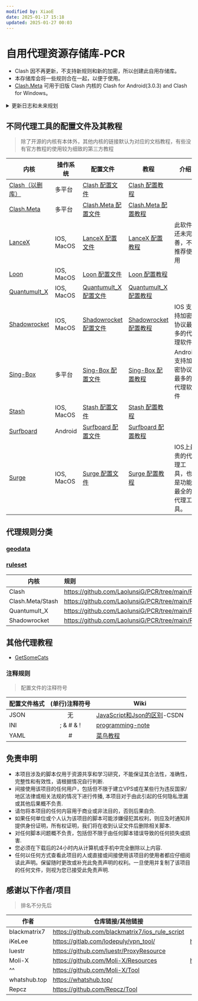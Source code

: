 ```yaml
---
modified by: XiaoE
date: 2025-01-17 15:18
updated: 2025-01-27 00:03
---
```

# 自用代理资源存储库-PCR
- Clash 因不再更新，不支持新规则和新的加密，所以创建此自用存储库。
- 本存储库会将一些规则合在一起，以便于使用。
- [Clash.Meta](https://github.com/LaolunsiG/PCR/tree/main/Rules/Clash.Meta) 可用于旧版 Clash 内核的 Clash for Android(3.0.3) and Clash for Windows。

<details> 
  <summary> 更新日志和未来规划 </summary>

> 只保留 10 次记录

### 2025-01-25
- 更新了 clash，clash.meta，surge，loon 和 qx 的[配置文件](https://github.com/LaolunsiG/PCR/tree/main/Config_File)，优化了部分配置，修复部分错误配置
- 笔记呈现优化，代理配置教程逻辑优化，部分笔记增加了参考文章

### 2025-01-17
- 继续优化笔记呈现
- 准备优化修改部分代理工具的配置文件
- 准备尝试 sing-box

### 2025-01-02
- 删去了不必要规则和优化了部分笔记的呈现。

### 2025-01-01
- 决定修改规则资源和部分笔记的呈现，之后再修改优化配置文件。

### 2024-11-25
- loon 配置文件节点筛选错误修复

### 2024-11-24
- 优化了多个页面的可读性，并修复了配置的部分错误。
- 修改了 shadowrocket 的配置文件，主要去除了不必要的配置。

### 2024-11-12
- 修复 [loon 配置文件](https://github.com/LaolunsiG/PCR/blob/main/Config_File/Loon/XiaoE_Loon.conf) 的 DNS 服务，配置文件整体修改，去除了不必要的代码解释。


</details>

## 不同代理工具的配置文件及其教程
> 除了开源的内核有本体外，其他内核的链接默认为对应的文档教程，有些没有官方教程的使用较为细致的第三方教程

| 内核                                                    | 操作系统       | 配置文件                                                                                     | 教程                                                                                                                                                                                                          | 介绍                       |
| ----------------------------------------------------- | ---------- | ---------------------------------------------------------------------------------------- | ----------------------------------------------------------------------------------------------------------------------------------------------------------------------------------------------------------- | ------------------------ |
| [Clash（以删库）](https://clash.wiki/)                     | 多平台        | [Clash 配置文件](https://github.com/LaolunsiG/PCR/tree/main/Config_File/Clash)               | [Clash 配置教程](https://github.com/LaolunsiG/PCR/blob/main/Agency_Wiki/%E4%BB%A3%E7%90%86%E5%B7%A5%E5%85%B7%E9%85%8D%E7%BD%AE%E6%95%99%E7%A8%8B/Clash%20%E9%85%8D%E7%BD%AE%E6%95%99%E7%A8%8B.md)               |                          |
| [Clash.Meta](https://wiki.metacubex.one/)             | 多平台        | [Clash.Meta 配置文件](https://github.com/LaolunsiG/PCR/tree/main/Config_File/Clash.Meta)     | [Clash.Meta 配置教程 ](https://github.com/LaolunsiG/PCR/tree/main/Agency_Wiki/%E4%BB%A3%E7%90%86%E5%B7%A5%E5%85%B7%E9%85%8D%E7%BD%AE%E6%95%99%E7%A8%8B/Clash.Meta%20%E9%85%8D%E7%BD%AE%E6%95%99%E7%A8%8B)       |                          |
| [LanceX](https://shadowboat.app/lancexapp/zh/)        | IOS, MacOS | [LanceX 配置文件](https://github.com/LaolunsiG/PCR/tree/main/Config_File/LanceX)             | [LanceX 配置教程](https://github.com/LaolunsiG/PCR/blob/main/Agency_Wiki/%E4%BB%A3%E7%90%86%E5%B7%A5%E5%85%B7%E9%85%8D%E7%BD%AE%E6%95%99%E7%A8%8B/LanceX%20%E9%85%8D%E7%BD%AE%E6%95%99%E7%A8%8B.md)             | 此软件还未完善，不推荐使用            |
| [Loon](https://nsloon.app/)                           | IOS, MacOS | [Loon 配置文件](https://github.com/LaolunsiG/PCR/tree/main/Config_File/Loon)                 | [Loon 配置教程](https://github.com/LaolunsiG/PCR/blob/main/Agency_Wiki/%E4%BB%A3%E7%90%86%E5%B7%A5%E5%85%B7%E9%85%8D%E7%BD%AE%E6%95%99%E7%A8%8B/Loon%20%E9%85%8D%E7%BD%AE%E6%95%99%E7%A8%8B.md)                 |                          |
| [Quantumult_X](https://qx.atlucky.me/)                | IOS, MacOS | [Quantumult_X 配置文件](https://github.com/LaolunsiG/PCR/tree/main/Config_File/Quantumult_X) | [Quantumult_X 配置教程](https://github.com/LaolunsiG/PCR/blob/main/Agency_Wiki/%E4%BB%A3%E7%90%86%E5%B7%A5%E5%85%B7%E9%85%8D%E7%BD%AE%E6%95%99%E7%A8%8B/Quantumult_X%20%E9%85%8D%E7%BD%AE%E6%95%99%E7%A8%8B.md) |                          |
| [Shadowrocket](https://github.com/wlxuf/Shadowrocket) | IOS, MacOS | [Shadowrocket 配置文件](https://github.com/LaolunsiG/PCR/tree/main/Config_File/Shadowrocket) | [Shadowrocket 配置教程](https://github.com/LaolunsiG/PCR/blob/main/Agency_Wiki/%E4%BB%A3%E7%90%86%E5%B7%A5%E5%85%B7%E9%85%8D%E7%BD%AE%E6%95%99%E7%A8%8B/Shadowrocket%20%E9%85%8D%E7%BD%AE%E6%95%99%E7%A8%8B.md) | IOS 支持加密协议最多的代理软件        |
| [Sing-Box](https://github.com/SagerNet/sing-box)      | 多平台        | [Sing-Box 配置文件](https://github.com/LaolunsiG/PCR/tree/main/Config_File/Sing-Box)         | [Sing-Box 配置教程](https://github.com/LaolunsiG/PCR/blob/main/Agency_Wiki/%E4%BB%A3%E7%90%86%E5%B7%A5%E5%85%B7%E9%85%8D%E7%BD%AE%E6%95%99%E7%A8%8B/Sing-Box%20%E9%85%8D%E7%BD%AE%E6%95%99%E7%A8%8B.md)         | Android 支持加密协议最多的代理软件    |
| [Stash](https://stash.wiki/)                          | IOS, MacOS | [Stash 配置文件](https://github.com/LaolunsiG/PCR/tree/main/Config_File/Stash)               | [Stash 配置教程](https://github.com/LaolunsiG/PCR/blob/main/Agency_Wiki/%E4%BB%A3%E7%90%86%E5%B7%A5%E5%85%B7%E9%85%8D%E7%BD%AE%E6%95%99%E7%A8%8B/Stash%20%E9%85%8D%E7%BD%AE%E6%95%99%E7%A8%8B.md)               |                          |
| [Surfboard](https://getsurfboard.com/)                | Android    | [Surfboard 配置文件](https://github.com/LaolunsiG/PCR/tree/main/Config_File/Surfboard)       | [Surfboard 配置教程](https://github.com/LaolunsiG/PCR/blob/main/Agency_Wiki/%E4%BB%A3%E7%90%86%E5%B7%A5%E5%85%B7%E9%85%8D%E7%BD%AE%E6%95%99%E7%A8%8B/Surfboard%20%E9%85%8D%E7%BD%AE%E6%95%99%E7%A8%8B.md)       |                          |
| [Surge](https://nssurge.com/)                         | IOS, MacOS | [Surge 配置文件](https://github.com/LaolunsiG/PCR/tree/main/Config_File/Surge)               | [Surge 配置教程](https://github.com/LaolunsiG/PCR/blob/main/Agency_Wiki/%E4%BB%A3%E7%90%86%E5%B7%A5%E5%85%B7%E9%85%8D%E7%BD%AE%E6%95%99%E7%A8%8B/Surge%20%E9%85%8D%E7%BD%AE%E6%95%99%E7%A8%8B.md)               | IOS上最贵的代理工具，也是功能最全的代理工具。 |

## 代理规则分类

### [geodata](https://github.com/LaolunsiG/PCR/blob/main/Rules/GEODATA.md)

### [ruleset](https://github.com/LaolunsiG/PCR/tree/main/Rules)

| 内核               | 规则                                                            |
| ---------------- | :------------------------------------------------------------ |
| Clash            | https://github.com/LaolunsiG/PCR/tree/main/Rules/Clash        |
| Clash.Meta/Stash | https://github.com/LaolunsiG/PCR/tree/main/Rules/Clash.Meta   |
| Quantumult_X     | https://github.com/LaolunsiG/PCR/tree/main/Rules/Quantumult_X |
| Shadowrocket     | https://github.com/LaolunsiG/PCR/tree/main/Rules/Shadowrocket |


## 其他代理教程
- [GetSomeCats](https://github.com/getsomecat/GetSomeCats/tree/Surge)

### 注释规则
> 配置文件的注释符号

| 配置文件格式 | (单行)注释符号  | Wiki                                                                                         |
| ------ |:---------:| -------------------------------------------------------------------------------------------- |
| JSON   | 无         | [JavaScript和Json的区别](https://blog.csdn.net/qq_44273429/article/details/117409345)-CSDN       |
| INI    | ; & # & ! | [programming-note](https://programming-note-sylarliu.readthedocs.io/zh-cn/latest/index.html) |
| YAML   | #         | [菜鸟教程](https://www.runoob.com/w3cnote/yaml-intro.html)                                       |

## 免责申明
- 本项目涉及的脚本仅用于资源共享和学习研究，不能保证其合法性，准确性，完整性和有效性，请根据情况自行判断.
- 间接使用该项目的任何用户，包括但不限于建立VPS或在某些行为违反国家/地区法律或相关法规的情况下进行传播, 本项目对于由此引起的任何隐私泄漏或其他后果概不负责.
- 请勿将本项目的任何内容用于商业或非法目的，否则后果自负.
- 如果任何单位或个人认为该项目的脚本可能涉嫌侵犯其权利，则应及时通知并提供身份证明，所有权证明，我们将在收到认证文件后删除相关脚本.
- 对任何脚本问题概不负责，包括但不限于由任何脚本错误导致的任何损失或损害.
- 您必须在下载后的24小时内从计算机或手机中完全删除以上内容.
- 任何以任何方式查看此项目的人或直接或间接使用该项目的使用者都应仔细阅读此声明。保留随时更改或补充此免责声明的权利。一旦使用并复制了该项目的任何文件，则视为您已接受此免责声明.

## 感谢以下作者/项目
> 排名不分先后

| 作者           | 仓库链接/其他链接                                       | Telegram 频道         |
| ------------ | ----------------------------------------------- | ------------------- |
| blackmatrix7 | https://github.com/blackmatrix7/ios_rule_script |                     |
| iKeLee       | https://gitlab.com/lodepuly/vpn_tool/           | https://t.me/iKeLee |
| luestr       | https://github.com/luestr/ProxyResource         |                     |
| Moli-X       | https://github.com/Moli-X/Resources             | https://t.me/QuantX |
| ^^           | https://github.com/Moli-X/Tool                  |                     |
| whatshub.top | https://whatshub.top/                           |                     |
| Repcz        | https://github.com/Repcz/Tool                   |                     |
